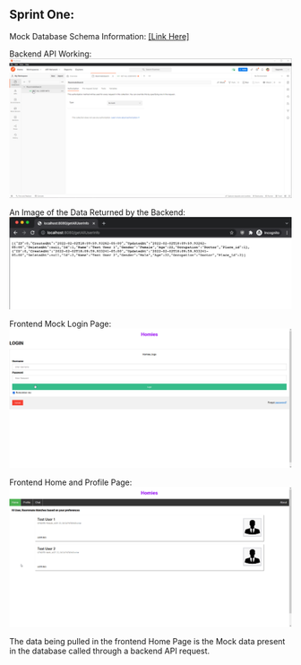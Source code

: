 ## Sprint One:

Mock Database Schema Information: [[Link Here]](https://github.com/ReechaKhanal/RoommateSearch/wiki/Database)

Backend API Working:
![](./Images/Postman-API-backend_GetAllUserInfo.gif)

An Image of the Data Returned by the Backend:
<img src="./Images/Backend_API_Request_in_Browser.png" />

Frontend Mock Login Page:
![](./Images/Frontend_Video_LoginPage.gif)

Frontend Home and Profile Page:
![](./Images/Frontend_Video_HomePage.gif)

The data being pulled in the frontend Home Page is the Mock data present in the database called through a backend API request.
